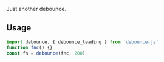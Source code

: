 Just another debounce.

## Usage

```js
import debounce, { debounce_leading } from 'debounce-js'
function fnc() {}
const fn = debounce(fnc, 200)
```
